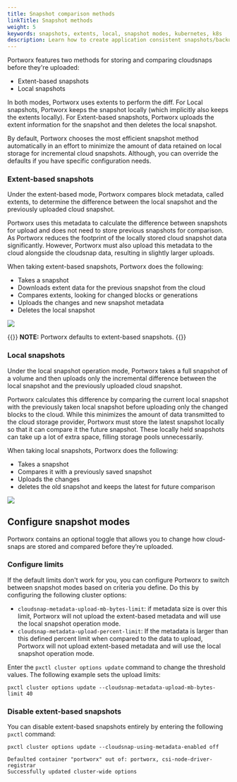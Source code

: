 ```yaml
---
title: Snapshot comparison methods
linkTitle: Snapshot methods
weight: 5
keywords: snapshots, extents, local, snapshot modes, kubernetes, k8s
description: Learn how to create application consistent snapshots/backups and restore them.
---
```


Portworx features two methods for storing and comparing cloudsnaps before they're uploaded:

* Extent-based snapshots
* Local snapshots

In both modes, Portworx uses extents to perform the diff. For Local snapshots, Portworx keeps the snapshot locally (which implicitly also keeps the extents locally). For Extent-based snapshots, Portworx uploads the extent information for the snapshot and then deletes the local snapshot.

By default, Portworx chooses the most efficient snapshot method automatically in an effort to minimize the amount of data retained on local storage for incremental cloud snapshots. Although, you can override the defaults if you have specific configuration needs. 

### Extent-based snapshots

Under the extent-based mode, Portworx compares block metadata, called extents, to determine the difference between the local snapshot and the previously uploaded cloud snapshot. 

Portworx uses this metadata to calculate the difference between snapshots for upload and does not need to store previous snapshots for comparison. As Portworx reduces the footprint of the locally stored cloud snapshot data significantly. However, Portworx must also upload this metadata to the cloud alongside the cloudsnap data, resulting in slightly larger uploads. 

When taking extent-based snapshots, Portworx does the following:

* Takes a snapshot
* Downloads extent data for the previous snapshot from the cloud
* Compares extents, looking for changed blocks or generations
* Uploads the changes and new snapshot metadata
* Deletes the local snapshot

![](/img/extentSnaps.png)

{{<info>}}
**NOTE:** Portworx defaults to extent-based snapshots.
{{</info>}}

### Local snapshots

Under the local snapshot operation mode, Portworx takes a full snapshot of a volume and then uploads only the incremental difference between the local snapshot and the previously uploaded cloud snapshot. 

Portworx calculates this difference by comparing the current local snapshot with the previously taken local snapshot before uploading only the changed blocks to the cloud. While this minimizes the amount of data transmitted to the cloud storage provider, Portworx must store the latest snapshot locally so that it can compare it the future snapshot. These locally held snapshots can take up a lot of extra space, filling storage pools unnecessarily. 

When taking local snapshots, Portworx does the following:

* Takes a snapshot
* Compares it with a previously saved snapshot
* Uploads the changes
* deletes the old snapshot and keeps the latest for future comparison

![](/img/extentSnapsLocal.png)

## Configure snapshot modes

<!-- Not sure if we want to expose this level of detail to the user. -->

Portworx contains an optional toggle that allows you to change how cloud-snaps are stored and compared before they’re uploaded.

### Configure limits

If the default limits don't work for you, you can configure Portworx to switch between snapshot modes based on criteria you define. Do this by configuring the following cluster options:

* `cloudsnap-metadata-upload-mb-bytes-limit`: if metadata size is over this limit, Portworx will not upload the extent-based metadata and will use the local snapshot operation mode.
* `cloudsnap-metadata-upload-percent-limit`: If the metadata is larger than this defined percent limit when compared to the data to upload, Portworx will not upload extent-based metadata and will use the local snapshot operation mode. 

Enter the `pxctl cluster options update` command to change the threshold values. The following example sets the upload limits:

```text
pxctl cluster options update --cloudsnap-metadata-upload-mb-bytes-limit 40
```

### Disable extent-based snapshots

You can disable extent-based snapshots entirely by entering the following `pxctl` command:

```text
pxctl cluster options update --cloudsnap-using-metadata-enabled off
```
```output
Defaulted container "portworx" out of: portworx, csi-node-driver-registrar
Successfully updated cluster-wide options
```
